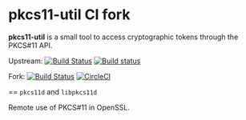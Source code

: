 pkcs11-util CI fork
===================

__pkcs11-util__ is a small tool to access cryptographic tokens through
the PKCS#11 API.

Upstream:
[![Build Status](https://travis-ci.org/mbrossard/pkcs11.svg?branch=master)](https://travis-ci.org/mbrossard/pkcs11)
[![Build status](https://ci.appveyor.com/api/projects/status/892m1yi8vmx9rmdh?svg=true)](https://ci.appveyor.com/project/mbrossard/pkcs11)

Fork:
[![Build Status](https://travis-ci.org/reactive-firewall/pkcs11.svg?branch=master)](https://travis-ci.org/reactive-firewall/pkcs11)
[![CircleCI](https://circleci.com/gh/reactive-firewall/pkcs11/tree/master.svg?style=svg)](https://circleci.com/gh/reactive-firewall/pkcs11/tree/master)

== `pkcs11d` and `libpkcs11d`

Remote use of PKCS#11 in OpenSSL.
